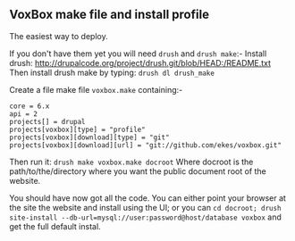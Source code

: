 VoxBox make file and install profile
------------------------------------

The easiest way to deploy. 

If you don't have them yet you will need `drush` and `drush make`:-
Install drush: http://drupalcode.org/project/drush.git/blob/HEAD:/README.txt
Then install drush make by typing: `drush dl drush_make`

Create a file make file `voxbox.make` containing:-

    core = 6.x
    api = 2
    projects[] = drupal
    projects[voxbox][type] = "profile"
    projects[voxbox][download][type] = "git"
    projects[voxbox][download][url] = "git://github.com/ekes/voxbox.git"

Then run it: `drush make voxbox.make docroot` Where docroot is the path/to/the/directory where you want the public document root of the website.

You should have now got all the code. You can either point your browser at the site the website and install using the UI; or you can `cd docroot; drush site-install --db-url=mysql://user:password@host/database voxbox` and get the full default instal.
